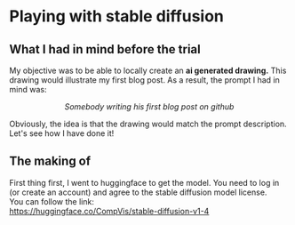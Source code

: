 # Playing with stable diffusion

## What I had in mind before the trial

My objective was to be able to locally create an <b>ai generated drawing.</b>
This drawing would illustrate my first blog post.
As a result, the prompt I had in mind was:
<p style='text-align: center;'><i>Somebody writing his first blog post on github</i></p></i>
Obviously, the idea is that the drawing would match the prompt description.
Let's see how I have done it!

## The making of

First thing first, I went to huggingface to get the model. You need to log in (or create an account) and agree to the stable diffusion model license. 
<br>You can follow the link:</br>
https://huggingface.co/CompVis/stable-diffusion-v1-4

